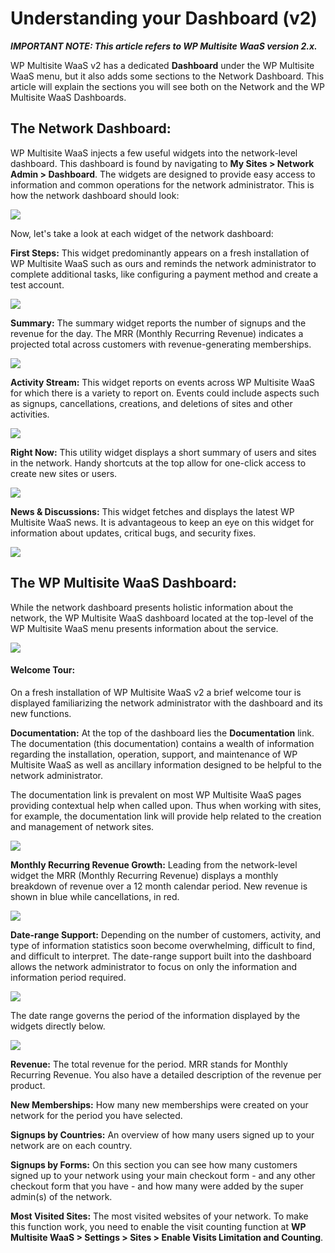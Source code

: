 # Understanding your Dashboard (v2)

_**IMPORTANT NOTE: This article refers to WP Multisite WaaS version 2.x.**_

WP Multisite WaaS v2 has a dedicated **Dashboard** under the WP Multisite WaaS menu, but it also adds some sections to the Network Dashboard. This article will explain the sections you will see both on the Network and the WP Multisite WaaS Dashboards.

## The Network Dashboard:

WP Multisite WaaS injects a few useful widgets into the network-level dashboard. This dashboard is found by navigating to **My Sites > Network Admin > Dashboard**. The widgets are designed to provide easy access to information and common operations for the network administrator. This is how the network dashboard should look:

![](https://wp-ultimo-space.fra1.cdn.digitaloceanspaces.com/hs-file-pwJc0Mgd3l.png)

Now, let's take a look at each widget of the network dashboard:

**First Steps:** This widget predominantly appears on a fresh installation of WP Multisite WaaS such as ours and reminds the network administrator to complete additional tasks, like configuring a payment method and create a test account.

![](https://wp-ultimo-space.fra1.cdn.digitaloceanspaces.com/hs-file-Jtiq6tiSGk.png)

**Summary:** The summary widget reports the number of signups and the revenue for the day. The MRR (Monthly Recurring Revenue) indicates a projected total across customers with revenue-generating memberships.

![](https://wp-ultimo-space.fra1.cdn.digitaloceanspaces.com/hs-file-169qHa0DyY.png)

**Activity Stream:** This widget reports on events across WP Multisite WaaS for which there is a variety to report on. Events could include aspects such as signups, cancellations, creations, and deletions of sites and other activities.

![](https://wp-ultimo-space.fra1.cdn.digitaloceanspaces.com/hs-file-VauK7uGvG4.png)

**Right Now:** This utility widget displays a short summary of users and sites in the network. Handy shortcuts at the top allow for one-click access to create new sites or users.

![](https://wp-ultimo-space.fra1.cdn.digitaloceanspaces.com/hs-file-hDfVORWUys.png)

**News & Discussions:** This widget fetches and displays the latest WP Multisite WaaS news. It is advantageous to keep an eye on this widget for information about updates, critical bugs, and security fixes.

![](https://wp-ultimo-space.fra1.cdn.digitaloceanspaces.com/hs-file-vywHpdIdHj.png)

## **The WP Multisite WaaS Dashboard:**

While the network dashboard presents holistic information about the network, the WP Multisite WaaS dashboard located at the top-level of the WP Multisite WaaS menu presents information about the service.

![](https://wp-ultimo-space.fra1.cdn.digitaloceanspaces.com/hs-file-7dcQ9MDkoZ.png)

#### Welcome Tour:

On a fresh installation of WP Multisite WaaS v2 a brief welcome tour is displayed familiarizing the network administrator with the dashboard and its new functions.

**Documentation:** At the top of the dashboard lies the **Documentation** link. The documentation (this documentation) contains a wealth of information regarding the installation, operation, support, and maintenance of WP Multisite WaaS as well as ancillary information designed to be helpful to the network administrator.

The documentation link is prevalent on most WP Multisite WaaS pages providing contextual help when called upon. Thus when working with sites, for example, the documentation link will provide help related to the creation and management of network sites.

![](https://wp-ultimo-space.fra1.cdn.digitaloceanspaces.com/hs-file-AvuWqzBqqU.png)

**Monthly Recurring Revenue Growth:** Leading from the network-level widget the MRR (Monthly Recurring Revenue) displays a monthly breakdown of revenue over a 12 month calendar period. New revenue is shown in blue while cancellations, in red.

![](https://wp-ultimo-space.fra1.cdn.digitaloceanspaces.com/hs-file-MEAWe6433p.png)

**Date-range Support:** Depending on the number of customers, activity, and type of information statistics soon become overwhelming, difficult to find, and difficult to interpret. The date-range support built into the dashboard allows the network administrator to focus on only the information and information period required.

![](https://wp-ultimo-space.fra1.cdn.digitaloceanspaces.com/hs-file-kSDDQabu6f.png)

The date range governs the period of the information displayed by the widgets directly below.

![](https://wp-ultimo-space.fra1.cdn.digitaloceanspaces.com/hs-file-mBzZltoWZT.png)

**Revenue:** The total revenue for the period. MRR stands for Monthly Recurring Revenue. You also have a detailed description of the revenue per product.

**New Memberships:** How many new memberships were created on your network for the period you have selected.

**Signups by Countries:** An overview of how many users signed up to your network are on each country.

**Signups by Forms:** On this section you can see how many customers signed up to your network using your main checkout form - and any other checkout form that you have - and how many were added by the super admin(s) of the network.

**Most Visited Sites:** The most visited websites of your network. To make this function work, you need to enable the visit counting function at **WP Multisite WaaS > Settings > Sites > Enable Visits Limitation and Counting**.
